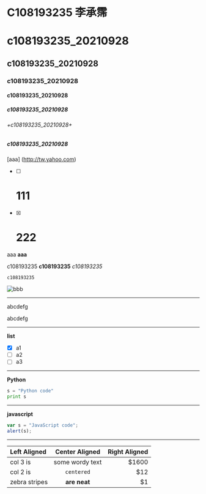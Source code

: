 # C108193235 李承霈 
# c108193235_20210928
## c108193235_20210928
### c108193235_20210928
#### c108193235_20210928
##### c108193235_20210928
###### +c108193235_20210928+
##### **c108193235_20210928**
[aaa] (http://tw.yahoo.com)

- [ ] # 111
- [x] # 222

aaa
**aaa**



c108193235 **c108193235** *c108193235*

`c108193235`


![bbb](https://meet.google.com "meet")

***
abcdefg

abcdefg
***
**list**
- [X] a1
- [ ] a2
- [ ] a3
***
**Python**
```python
s = "Python code"
print s
```
***
**javascript**
```js
var s = "JavaScript code";
alert(s);
```
***
| Left Aligned | Center Aligned | Right Aligned |
| :----------- | :------------: | ------------: |
| col 3 is     | some wordy text| $1600         |
| col 2 is     | `centered`     | $12           |
| zebra stripes| **are neat**   | $1            |
